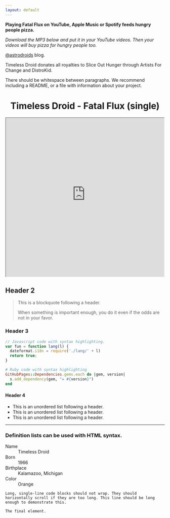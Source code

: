 ```yaml
---
layout: default
---
```


**Playing Fatal Flux on YouTube, Apple Music or Spotify feeds hungry people pizza.**

_Download the MP3 below and put it in your YouTube videos. Then your videos will buy pizza for hungry people too._ 

[@astrodroids](https://astrodroids.blogspot.com) blog.

Timeless Droid donates all royalties to Slice Out Hunger through Artists For Change and DistroKid. 

There should be whitespace between paragraphs. We recommend including a README, or a file with information about your project.

# <center>Timeless Droid - Fatal Flux (single)</center>

<center><iframe src="https://blogger.googleusercontent.com/img/a/AVvXsEjvdFVeyyOoiFtMbrm9XLAsWlewczNH58MYQ5TTGcVXkxEL2vLSURBp1JxcL15S4HvtO1Yv3asOhOwiu8U_hknLev_ChK2JogD9LATiXpIHVC8cD6rPRZp6xFiaTCSOmJYuxTJWo3hKB25etpz1-_M5HgzTcxQUc86AnT1xAUwDkheK5Kl7Kgoh8ZoW3kBg=s500" align="center" width="500px" height="500px"></iframe></center>

## Header 2

> This is a blockquote following a header.
>
> When something is important enough, you do it even if the odds are not in your favor.

### Header 3

<script>
fetch('https://api.rss2json.com/v1/api.json?rss_url=astrodroids.blogspot.com/feeds/posts/default')
    .then(response => response.json())
    .then(data => {
        let html = '';
        data.items.forEach(item => {
            html += `<h3>${item.title}</h3>`;
            html += `<p>${item.content}</p>`;
        });
        document.getElementById('blog-feed').innerHTML = html;
    });
</script>

<div id="blog-feed"></div>

```js
// Javascript code with syntax highlighting.
var fun = function lang(l) {
  dateformat.i18n = require('./lang/' + l)
  return true;
}
```

```ruby
# Ruby code with syntax highlighting
GitHubPages::Dependencies.gems.each do |gem, version|
  s.add_dependency(gem, "= #{version}")
end
```

#### Header 4

*   This is an unordered list following a header.
*   This is an unordered list following a header.
*   This is an unordered list following a header.

* * *


### Definition lists can be used with HTML syntax.

<dl>
<dt>Name</dt>
<dd>Timeless Droid</dd>
<dt>Born</dt>
<dd>1966</dd>
<dt>Birthplace</dt>
<dd>Kalamazoo, Michigan</dd>
<dt>Color</dt>
<dd>Orange</dd>
</dl>

```
Long, single-line code blocks should not wrap. They should horizontally scroll if they are too long. This line should be long enough to demonstrate this.
```

```
The final element.
```
